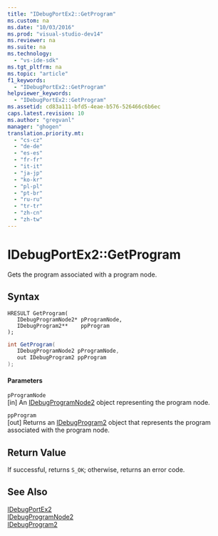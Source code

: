 ```yaml
---
title: "IDebugPortEx2::GetProgram"
ms.custom: na
ms.date: "10/03/2016"
ms.prod: "visual-studio-dev14"
ms.reviewer: na
ms.suite: na
ms.technology: 
  - "vs-ide-sdk"
ms.tgt_pltfrm: na
ms.topic: "article"
f1_keywords: 
  - "IDebugPortEx2::GetProgram"
helpviewer_keywords: 
  - "IDebugPortEx2::GetProgram"
ms.assetid: cd83a111-bfd5-4eae-b576-526466c6b6ec
caps.latest.revision: 10
ms.author: "gregvanl"
manager: "ghogen"
translation.priority.mt: 
  - "cs-cz"
  - "de-de"
  - "es-es"
  - "fr-fr"
  - "it-it"
  - "ja-jp"
  - "ko-kr"
  - "pl-pl"
  - "pt-br"
  - "ru-ru"
  - "tr-tr"
  - "zh-cn"
  - "zh-tw"
---
```

# IDebugPortEx2::GetProgram
Gets the program associated with a program node.  
  
## Syntax  
  
```cpp#  
HRESULT GetProgram(   
   IDebugProgramNode2* pProgramNode,  
   IDebugProgram2**    ppProgram  
);  
```  
  
```c#  
int GetProgram(   
   IDebugProgramNode2 pProgramNode,  
   out IDebugProgram2 ppProgram  
);  
```  
  
#### Parameters  
 `pProgramNode`  
 [in] An [IDebugProgramNode2](../extensibility/idebugprogramnode2.md) object representing the program node.  
  
 `ppProgram`  
 [out] Returns an [IDebugProgram2](../extensibility/idebugprogram2.md) object that represents the program associated with the program node.  
  
## Return Value  
 If successful, returns `S_OK`; otherwise, returns an error code.  
  
## See Also  
 [IDebugPortEx2](../extensibility/idebugportex2.md)   
 [IDebugProgramNode2](../extensibility/idebugprogramnode2.md)   
 [IDebugProgram2](../extensibility/idebugprogram2.md)